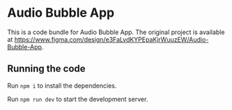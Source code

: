 
  # Audio Bubble App

  This is a code bundle for Audio Bubble App. The original project is available at https://www.figma.com/design/e3FaLvdKYPEpaKjrWuuzEW/Audio-Bubble-App.

  ## Running the code

  Run `npm i` to install the dependencies.

  Run `npm run dev` to start the development server.
  